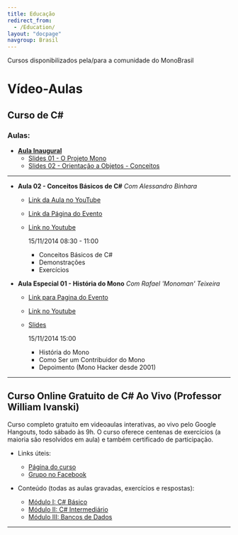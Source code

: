 ```yaml
---
title: Educação
redirect_from:
  - /Education/
layout: "docpage"
navgroup: Brasil
---
```


Cursos disponibilizados pela/para a comunidade do MonoBrasil

Vídeo-Aulas
===========

Curso de C#
-----------

### Aulas:

- [**Aula Inaugural**](https://www.youtube.com/watch?v=EuAkD7PS0Ao#t=871)
   - [Slides 01 - O Projeto Mono](http://www.slideshare.net/alebinhara/palestra-do-teched-o-projeto-mono-aplicaes-net-para-sistemas-no-windows) 
   - [Slides 02 - Orientação a Objetos - Conceitos](http://www.slideshare.net/alebinhara/curso-c-em-mono-orientao-a-objeto-basico)

---

- **Aula 02 - Conceitos Básicos de C#** _Com Alessandro Binhara_
    - [Link da Aula no YouTube](http://www.youtube.com/watch?v=D7K5jlyIqi0)
    - [Link da Página do Evento](https://plus.google.com/events/cedra3c9acjheihvjouvsc7opao)
    - [Link no Youtube](http://www.youtube.com/watch?v=nSsWMzHcb70)


        15/11/2014  08:30 - 11:00
        - Conceitos Básicos de C#
        - Demonstrações
        - Exercícios

- **Aula Especial 01 - História do Mono** _Com Rafael 'Monoman' Teixeira_
   - [Link para Pagina do Evento](https://plus.google.com/u/0/hangouts/onair/watch?hid=hoaevent%2Fc30ucaoa0hl5veobo6khcia9irc&hl=en)
   - [Link no Youtube](https://www.youtube.com/watch?v=nSsWMzHcb70)
   - [Slides](https://docs.google.com/presentation/d/1KkiIGMlKlYEAj_NqS1IAZkoP8i4mJFxqDXgg9lleJow/edit?usp=sharing)


        15/11/2014  15:00
        - História do Mono
        - Como Ser um Contribuidor do Mono 
        - Depoimento (Mono Hacker desde 2001)

---

Curso Online Gratuito de C# Ao Vivo (Professor William Ivanski)
---------------------------------------------------------------

Curso completo gratuito em videoaulas interativas, ao vivo pelo Google Hangouts, todo sábado às 9h. O curso oferece centenas de exercícios (a maioria são resolvidos em aula) e também certificado de participação.

- Links úteis:
   - [Página do curso](http://williamivanski.com.br/curso.html)
   - [Grupo no Facebook](https://www.facebook.com/groups/1729461200615461/)

- Conteúdo (todas as aulas gravadas, exercícios e respostas):
   - [Módulo I: C# Básico](http://williamivanski.com.br/modulo1.html)
   - [Módulo II: C# Intermediário](http://williamivanski.com.br/modulo2.html)
   - [Módulo III: Bancos de Dados](http://williamivanski.com.br/modulo3.html)
   
----
